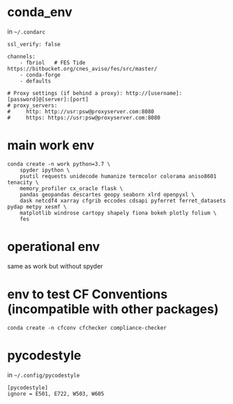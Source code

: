 # conda_env

in `~/.condarc`
```
ssl_verify: false

channels:
    - fbriol   # FES Tide https://bitbucket.org/cnes_aviso/fes/src/master/
    - conda-forge
    - defaults

# Proxy settings (if behind a proxy): http://[username]:[password]@[server]:[port] 
# proxy_servers:
#     http: http://usr:psw@proxyserver.com:8080
#     https: https://usr:psw@proxyserver.com:8080
```

# main work env
```
conda create -n work python=3.7 \
    spyder ipython \
    psutil requests unidecode humanize termcolor colorama aniso8601 tenacity \
    memory_profiler cx_oracle flask \
    pandas geopandas descartes geopy seaborn xlrd openpyxl \
    dask netcdf4 xarray cfgrib eccodes cdsapi pyferret ferret_datasets pydap metpy xesmf \
    matplotlib windrose cartopy shapely fiona bokeh plotly folium \
    fes
```

# operational env
same as work but without spyder

# env to test CF Conventions (incompatible with other packages)
`conda create -n cfconv cfchecker compliance-checker`

# pycodestyle
in `~/.config/pycodestyle`

```
[pycodestyle]
ignore = E501, E722, W503, W605
```
